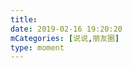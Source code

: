 ```yaml
---
title: 
date: 2019-02-16 19:20:20
mCategories: [说说,朋友圈]
type: moment
---
```


<div id="pics-20190216192020"></div>

<script src="/lib/moment/pics.js"></script>
<script>
var data = [
    {"link": "2019-02-16_000000.jpeg", "type": "shuoshuo"},
    {"link": "2019-02-16_000001.jpeg", "type": "shuoshuo"},
    {"link": "2019-02-16_000002.jpeg", "type": "shuoshuo"},
    {"link": "2019-02-16_000003.jpeg", "type": "shuoshuo"},
    {"link": "2019-02-16_000004.jpeg", "type": "shuoshuo"},
    {"link": "2019-02-16_000005.jpeg", "type": "shuoshuo"}
];
picsRender(data, "pics-20190216192020");
</script>
